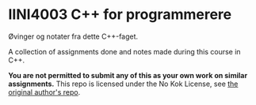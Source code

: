 # IINI4003 C++ for programmerere

Øvinger og notater fra dette C++-faget.

A collection of assignments done and notes made during this course in C++.

**You are not permitted to submit any of this as your own work on similar assignments.** This repo is licensed under the No Kok License, see [the original author's repo](https://github.com/jorgenbele/NKL).
